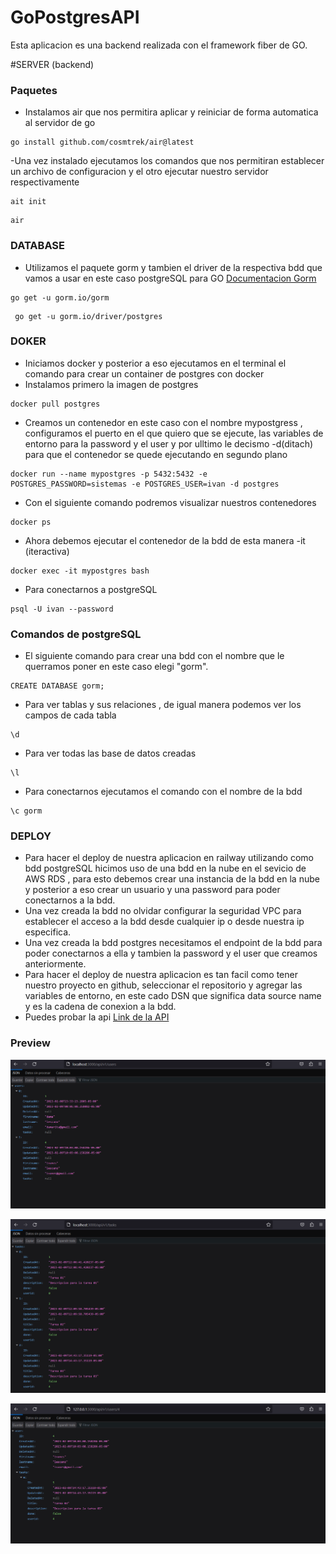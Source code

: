 # GoPostgresAPI
Esta aplicacion es una backend realizada con el framework fiber de GO.

#SERVER (backend)


### Paquetes
- Instalamos air que nos permitira aplicar y reiniciar de forma automatica al servidor de go
```
go install github.com/cosmtrek/air@latest
```
-Una vez instalado ejecutamos los comandos que nos permitiran establecer un archivo de configuracion y el otro ejecutar nuestro servidor respectivamente
```
ait init
```
```
air
```

### DATABASE
- Utilizamos el paquete gorm y tambien el driver de la respectiva bdd que vamos a usar en este caso postgreSQL para GO [Documentacion Gorm](https://gorm.io/docs/)
```
go get -u gorm.io/gorm
```
```
 go get -u gorm.io/driver/postgres 
```

### DOKER
- Iniciamos docker y posterior a eso ejecutamos en el terminal el comando para crear un container de postgres con docker
- Instalamos primero la imagen de postgres
 ```
 docker pull postgres
 ```
- Creamos un contenedor en este caso con el nombre mypostgress , configuramos el puerto en el que quiero que se ejecute, las variables de entorno para la password y el user y por ulltimo le decismo -d(ditach) para que el contenedor se quede ejecutando en segundo plano
```
docker run --name mypostgres -p 5432:5432 -e POSTGRES_PASSWORD=sistemas -e POSTGRES_USER=ivan -d postgres
```
- Con el siguiente comando podremos visualizar nuestros contenedores 
```
docker ps 
```
- Ahora debemos  ejecutar el contenedor de la bdd de esta manera -it (iteractiva)
```
docker exec -it mypostgres bash
```
- Para conectarnos a postgreSQL
```
psql -U ivan --password 
```
### Comandos de postgreSQL

- El siguiente comando para crear una bdd con el nombre que le querramos poner en este caso elegi "gorm".
```
CREATE DATABASE gorm;
```
- Para ver tablas y sus relaciones , de igual manera podemos ver los campos de cada tabla
```
\d
```
- Para ver todas las base de datos creadas
```
\l
```
- Para conectarnos ejecutamos el comando con el nombre de la bdd
```
\c gorm
```


### DEPLOY
- Para hacer el deploy de nuestra aplicacion en railway utilizando como bdd postgreSQL hicimos uso de una bdd en la nube en el sevicio de 
 AWS RDS , para esto debemos crear una instancia de la bdd en la nube y posterior a eso crear un usuario y una password para poder conectarnos a la bdd.
- Una vez creada la bdd no olvidar configurar la seguridad VPC para establecer el acceso a la bdd desde cualquier ip o desde nuestra ip especifica.
- Una vez creada la bdd postgres necesitamos el endpoint de la bdd para poder conectarnos a ella y tambien la password y el user que creamos anteriormente.
- Para hacer el deploy de nuestra aplicacion es tan facil como tener nuestro proyecto en github, seleccionar el repositorio y agregar las variables de entorno, en este cado DSN que significa data source name y es la cadena de conexion a la bdd.
- Puedes probar la api [Link de la API](https://gopostgresapi-production.up.railway.app/api/v1/users)

 ### Preview


<p align="center">
    <img src="./assets/01.png" />
<p/>


<p align="center">
    <img src="./assets/02.png" />
<p/>

<p align="center">
    <img src="./assets/03.png" />
<p/>




